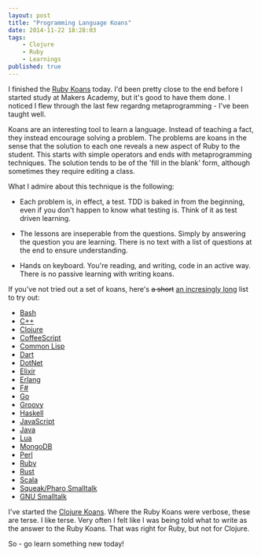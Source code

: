 ```yaml
---
layout: post
title: "Programming Language Koans"
date: 2014-11-22 18:28:03
tags:
    - Clojure
    - Ruby
    - Learnings
published: true
---
```


I finished the [Ruby Koans](https://github.com/neo/ruby_koans) today. I'd been
pretty close to the end before I started study at Makers Academy, but it's good
to have them done. I noticed I flew through the last few regardng
metaprogramming - I've been taught well.

Koans are an interesting tool to learn a language. Instead of teaching a fact,
they instead encourage solving a problem. The problems are koans in the sense
that the solution to each one reveals a new aspect of Ruby to the student. This
starts with simple operators and ends with metaprogramming techniques. The
solution tends to be of the 'fill in the blank' form, although sometimes they
require editing a class.

What I admire about this technique is the following:

- Each problem is, in effect, a test. TDD is baked in from the beginning, even
  if you don't happen to know what testing is. Think of it as test driven
  learning.

- The lessons are inseperable from the questions. Simply by answering the
  question you are learning. There is no text with a list of questions at the
  end to ensure understanding.

- Hands on keyboard. You're reading, and writing, code in an active way. There
  is no passive learning with writing koans.

If you've not tried out a set of koans, here's <del>a short</del> <ins>an incresingly
long</ins> list to try out:

- [Bash](https://github.com/marcinbunsch/bash_koans)
- [C++](https://github.com/torbjoernk/CppKoans)
- [Clojure](https://github.com/functional-koans/clojure-koans)
- [CoffeeScript](https://github.com/liammclennan/coffeescript-koans)
- [Common Lisp](https://github.com/google/lisp-koans)
- [Dart](https://github.com/butlermatt/dart_koans)
- [DotNet](https://github.com/CoryFoy/DotNetKoans)
- [Elixir](https://github.com/dojo-toulouse/elixir-koans)
- [Erlang](https://github.com/patrickgombert/erlang-koans)
- [F#](https://github.com/ChrisMarinos/FSharpKoans)
- [Go](https://github.com/cdarwin/go-koans)
- [Groovy](https://github.com/cjudd/groovy_koans)
- [Haskell](https://github.com/HaskVan/HaskellKoans)
- [JavaScript](https://github.com/liammclennan/JavaScript-Koans)
- [Java](https://github.com/matyb/java-koans)
- [Lua](https://github.com/kikito/lua_missions)
- [MongoDB](https://github.com/chicagoruby/MongoDB_Koans)
- [Perl](https://github.com/forcedotcom/PerlKoans)
- [Ruby](https://github.com/neo/ruby_koans)
- [Rust](https://github.com/mankyKitty/rust-koans)
- [Scala](http://scalakoans.webfactional.com/)
- [Squeak/Pharo Smalltalk](https://www.hpi.uni-potsdam.de/hirschfeld/trac/SqueakCommunityProjects/wiki/smalltalk_koans)
- [GNU Smalltalk](https://www.hpi.uni-potsdam.de/hirschfeld/trac/SqueakCommunityProjects/wiki/smalltalk_koans)

I've started the [Clojure Koans](https://github.com/functional-koans/clojure-koans).
Where the Ruby Koans were verbose, these are terse.  I like terse. Very often
I felt like I was being told what to write as the answer to the Ruby Koans. That
was right for Ruby, but not for Clojure.

So - go learn something new today!
